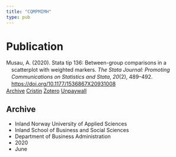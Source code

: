 ```yaml
---
title: "CQMPMIMH"
type: pub
---
```

<h1>Publication</h1>
<article id="csl-bib-container-CQMPMIMH" class="csl-bib-container">
  <div class="csl-bib-body" style="line-height: 1.35; padding-left: 1em; text-indent:-1em;">
  <div class="csl-entry">Musau, A. (2020). Stata tip 136: Between-group comparisons in a scatterplot with weighted markers. <i>The Stata Journal: Promoting Communications on Statistics and Stata</i>, <i>20</i>(2), 489&#x2013;492. <a href="https://doi.org/10.1177/1536867X20931008">https://doi.org/10.1177/1536867X20931008</a></div>
</div>
  <div class="csl-bib-buttons">
    <a href="#taxonomy-article-CQMPMIMH" class="csl-bib-button">Archive</a>
    <a href="https://app.cristin.no/results/show.jsf?id=1816481" alt="Cristin URL" class="csl-bib-button">Cristin</a>
    <a href="http://zotero.org/groups/5402882/items/CQMPMIMH" alt="Zotero URL" class="csl-bib-button">Zotero</a>
    <a href="https://journals.sagepub.com/doi/pdf/10.1177/1536867X20931008" class="csl-bib-button">Unpaywall</a>
  </div>
  <div id="csl-bib-meta-container-CQMPMIMH"></div>
</article>
<div id="csl-bib-meta-CQMPMIMH" class="csl-bib-meta">
  <article id="taxonomy-article-CQMPMIMH" class="taxonomy-article">
    <h1>Archive</h1>
    <ul>
      <li>Inland Norway University of Applied Sciences</li>
      <li>Inland School of Business and Social Sciences</li>
      <li>Department of Business Administration</li>
      <li>2020</li>
      <li>June</li>
    </ul>
  </article>
</div>
